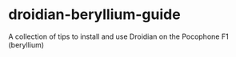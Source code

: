 # droidian-beryllium-guide
A collection of tips to install and use Droidian on the Pocophone F1 (beryllium)
